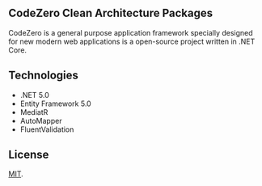 ## CodeZero Clean Architecture Packages

CodeZero is a general purpose application framework specially designed for new modern web applications is a open-source project written in .NET Core.


## Technologies

* .NET 5.0
* Entity Framework 5.0
* MediatR
* AutoMapper
* FluentValidation

## License

[MIT](LICENSE).
